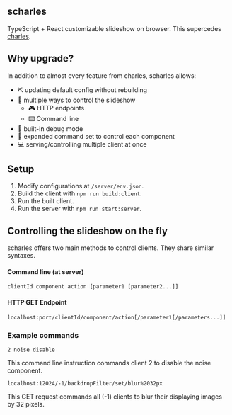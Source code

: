 ## scharles

TypeScript + React customizable slideshow on browser. This supercedes [charles](https://github.com/maiswan/charles).

## Why upgrade?
In addition to almost every feature from charles, scharles allows:
* ⛏️ updating default config without rebuilding
* 🏹 multiple ways to control the slideshow
    * 🎮 HTTP endpoints
    * ⌨️ Command line
* 🐛 built-in debug mode
* 💬 expanded command set to control each component
* 💻 serving/controlling multiple client at once

## Setup

1. Modify configurations at `/server/env.json`.
2. Build the client with `npm run build:client`.
3. Run the built client.
4. Run the server with `npm run start:server`.

## Controlling the slideshow on the fly
scharles offers two main methods to control clients. They share similar syntaxes.

#### Command line (at server)

    clientId component action [parameter1 [parameter2...]] 


#### HTTP GET Endpoint

    localhost:port/clientId/component/action[/parameter1[/parameters...]]


### Example commands

    2 noise disable

This command line instruction commands client 2 to disable the noise component.

    localhost:12024/-1/backdropFilter/set/blur%2032px

This GET request commands all (-1) clients to blur their displaying images by 32 pixels.
